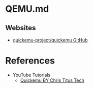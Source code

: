 # QEMU.md

## Websites

* [quickemu-project/quickemu GitHub](https://github.com/quickemu-project/quickemu)

# References

* YouTube Tutorials
  * [Quickemu BY Chris Titus Tech](https://www.youtube.com/watch?v=87MCT3Ekjlo)
